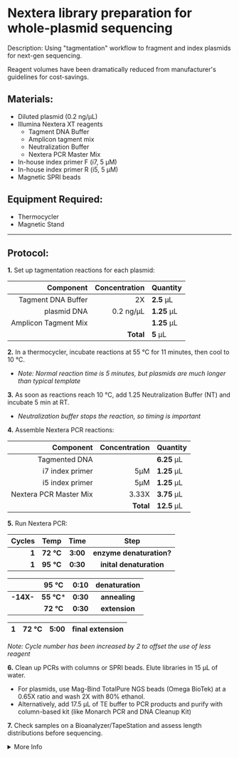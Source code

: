 Nextera library preparation for whole-plasmid sequencing
================================================================================
Description: Using "tagmentation" workflow to fragment and index plasmids for next-gen sequencing.

Reagent volumes have been dramatically reduced from manufacturer's guidelines for cost-savings.

Materials:
--------------------------------------------------------------------------------
  * Diluted plasmid (0.2 ng/µL)
  * Illumina Nextera XT reagents
    * Tagment DNA Buffer
    * Amplicon tagment mix
    * Neutralization Buffer
    * Nextera PCR Master Mix
  * In-house index primer F (i7, 5 µM)
  * In-house index primer R (i5, 5 µM)
  * Magnetic SPRI beads

Equipment Required:
--------------------------------------------------------------------------------
  * Thermocycler
  * Magnetic Stand
  
___
Protocol:
--------------------------------------------------------------------------------

**1.** Set up tagmentation reactions for each plasmid:

  | Component | Concentration | Quantity | 
  | ---------: | ---------: | :---------- |
  | Tagment DNA Buffer | 2X | **2.5**  µL | 
  | plasmid DNA | 0.2 ng/µL | **1.25**  µL |
  | Amplicon Tagment Mix || **1.25**  µL |
  || **Total** | **5** µL |
  
  <!-- : in the pipes specify justification -->
  <!-- **X** bolds the inside -->
  
 **2.** In a thermocycler, incubate reactions at 55 °C for 11 minutes, then cool to 10 °C.
   * *Note: Normal reaction time is 5 minutes, but plasmids are much longer than typical template* 

**3.** As soon as reactions reach 10 °C, add 1.25 Neutralization Buffer (NT) and incubate 5 min at RT.
  * *Neutralization buffer stops the reaction, so timing is important*
  
**4.** Assemble Nextera PCR reactions:

  | Component | Concentration | Quantity | 
  | ---------: | ---------: | :---------- |
  | Tagmented DNA | | **6.25**  µL | 
  | i7 index primer | 5µM | **1.25**  µL |
  | i5 index primer | 5µM | **1.25**  µL |
  | Nextera PCR Master Mix |3.33X| **3.75**  µL |
  || **Total** | **12.5** µL |
  
**5.** Run Nextera PCR:

  | Cycles | Temp | Time | Step |
  | ---------: | :--------: | :---------: |:---------: |
  | **1** | **72 °C** | **3:00** | **enzyme denaturation?** |
  | **1** | **95 °C** | **0:30** | **inital denaturation** |
  
  || 95 °C | 0:10 | denaturation |
  | ---------: | :--------: | :---------: |:---------: |
  | **-14X-** | **55 °C*** | **0:30** | **annealing** |
  || **72 °C** | **0:30** | **extension** |
 
  | 1 | 72 °C | 5:00 | final extension |
  | ---------: | :--------: | :---------: |:---------: |

*Note: Cycle number has been increased by 2 to offset the use of less reagent*

**6.** Clean up PCRs with columns or SPRI beads. Elute libraries in 15 µL of water.
  * For plasmids, use Mag-Bind TotalPure NGS beads (Omega BioTek) at a 0.65X ratio and wash 2X with 80% ethanol.
  * Alternatively, add 17.5 µL of TE buffer to PCR products and purify with column-based kit (like Monarch PCR and DNA Cleanup Kit)
  
**7.** Check samples on a Bioanalyzer/TapeStation and assess length distributions before sequencing.

  
<!-- The text below creates dropdown lists for links to next steps or hyperlinks -->

<details>
  <summary>More Info</summary>
  
  <a href="https://support.illumina.com/content/dam/illumina-support/documents/documentation/chemistry_documentation/samplepreps_nextera/nextera-xt/nextera-xt-library-prep-reference-guide-15031942-05.pdf">
Detailed Nextera Information</a>

<br/>

  <a href="http://gc3fstorage.uoregon.edu/IMAGES/Evaluation_of_Omega_Mag-Bind_TotalPure_NGS_Beads_MWeitzman_April2018.pdf">
Determining Bead Cutoffs</a> 

<br/>

  <a href="https://www.neb.com/-/media/nebus/files/protocols/t1030_quick_protocol_card_monarch_pcrdna_cleanup.pdf?rev=df342b32fb1144af88257b50773a0c7a&hash=662C2FB4EA8277B53B4FE89E3D5887A8">
Monarch DNA Cleanup (NEB)</a> 

</details>
